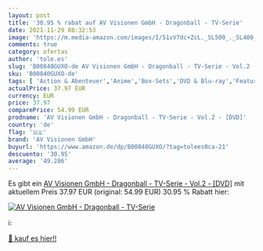 ```yaml
---
layout: post
title: '30.95 % rabat auf AV Visionen GmbH - Dragonball - TV-Serie'
date: 2021-11-29 08:32:53
image: 'https://m.media-amazon.com/images/I/51vV7dc+ZcL._SL500_._SL400_.jpg'
comments: true
category: ofertas
author: 'tole.es'
slug: 'B00840GUXO-de AV Visionen GmbH - Dragonball - TV-Serie - Vol.2 - [DVD]'
sku: 'B00840GUXO-de'
tags: [ 'Action & Abenteuer','Anime','Box-Sets','DVD & Blu-ray','Featured Categories','Kinder & Familie','Serien & TV-Produktionen','Thriller','av visionen gmbh', ]
actualPrice: 37.97 EUR
currency: EUR
price: 37.97
comparePrice: 54.99 EUR
prodname: 'AV Visionen GmbH - Dragonball - TV-Serie - Vol.2 - [DVD]'
country: 'de'
flag: '🇩🇪'
brand: 'AV Visionen GmbH'
buyurl: 'https://www.amazon.de/dp/B00840GUXO/?tag=tolees0ca-21'
descuento: '30.95'
average: '49.286'
---
```


Es gibt ein [AV Visionen GmbH - Dragonball - TV-Serie - Vol.2 - [DVD]](https://www.amazon.de/dp/B00840GUXO/?tag=tolees0ca-21) mit aktuellem Preis 37.97 EUR (original: 54.99 EUR) 30.95 % Rabatt hier:

[![AV Visionen GmbH - Dragonball - TV-Serie](https://m.media-amazon.com/images/I/51vV7dc+ZcL._SL500_._SL400_.jpg)](https://www.amazon.de/dp/B00840GUXO/?tag=tolees0ca-21)

ℹ️:


[🛒 kauf es hier!!](https://www.amazon.de/dp/B00840GUXO/?tag=tolees0ca-21)
